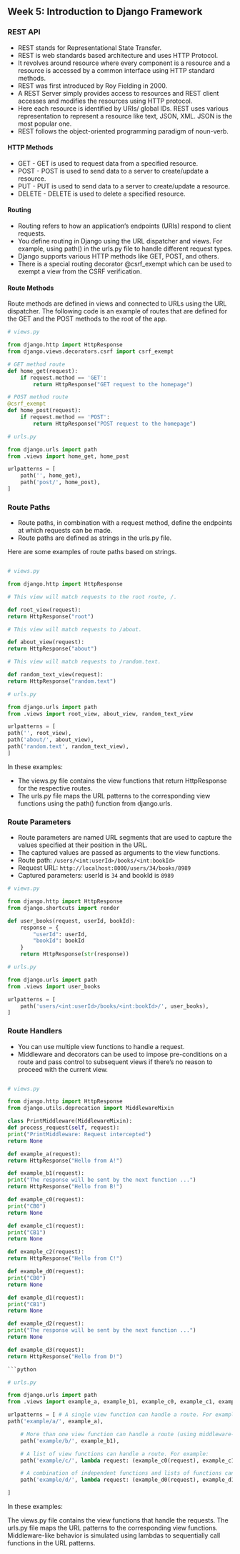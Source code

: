 ## Week 5: Introduction to Django Framework

### REST API

- REST stands for Representational State Transfer.
- REST is web standards based architecture and uses HTTP Protocol.
- It revolves around resource where every component is a resource and a resource is accessed by a common interface using HTTP standard methods.
- REST was first introduced by Roy Fielding in 2000.
- A REST Server simply provides access to resources and REST client accesses and modifies the resources using HTTP protocol.
- Here each resource is identified by URIs/ global IDs. REST uses various representation to represent a resource like text, JSON, XML. JSON is the most popular one.
- REST follows the object-oriented programming paradigm of noun-verb.

#### HTTP Methods

- GET - GET is used to request data from a specified resource.
- POST - POST is used to send data to a server to create/update a resource.
- PUT - PUT is used to send data to a server to create/update a resource.
- DELETE - DELETE is used to delete a specified resource.

#### Routing

- Routing refers to how an application’s endpoints (URIs) respond to client requests.
- You define routing in Django using the URL dispatcher and views. For example, using path() in the urls.py file to handle different request types.
- Django supports various HTTP methods like GET, POST, and others.
- There is a special routing decorator @csrf_exempt which can be used to exempt a view from the CSRF verification.

#### Route Methods

Route methods are defined in views and connected to URLs using the URL dispatcher.
The following code is an example of routes that are defined for the GET and the POST methods to the root of the app.

```python
# views.py

from django.http import HttpResponse
from django.views.decorators.csrf import csrf_exempt

# GET method route
def home_get(request):
    if request.method == 'GET':
        return HttpResponse("GET request to the homepage")

# POST method route
@csrf_exempt
def home_post(request):
    if request.method == 'POST':
        return HttpResponse("POST request to the homepage")
```

```python
# urls.py

from django.urls import path
from .views import home_get, home_post

urlpatterns = [
    path('', home_get),
    path('post/', home_post),
]

```

### Route Paths

- Route paths, in combination with a request method, define the endpoints at which requests can be made.
- Route paths are defined as strings in the urls.py file.

Here are some examples of route paths based on strings.

```python

# views.py

from django.http import HttpResponse

# This view will match requests to the root route, /.

def root_view(request):
return HttpResponse("root")

# This view will match requests to /about.

def about_view(request):
return HttpResponse("about")

# This view will match requests to /random.text.

def random_text_view(request):
return HttpResponse("random.text")

```

```python
# urls.py

from django.urls import path
from .views import root_view, about_view, random_text_view

urlpatterns = [
path('', root_view),
path('about/', about_view),
path('random.text', random_text_view),
]
```

In these examples:

- The views.py file contains the view functions that return HttpResponse for the respective routes.
- The urls.py file maps the URL patterns to the corresponding view functions using the path() function from django.urls.

### Route Parameters

- Route parameters are named URL segments that are used to capture the values specified at their position in the URL.
- The captured values are passed as arguments to the view functions.
- Route path: `/users/<int:userId>/books/<int:bookId>`
- Request URL: `http://localhost:8000/users/34/books/8989`
- Captured parameters: userId is `34` and bookId is `8989`

```python
# views.py

from django.http import HttpResponse
from django.shortcuts import render

def user_books(request, userId, bookId):
    response = {
        "userId": userId,
        "bookId": bookId
    }
    return HttpResponse(str(response))
```

```python
# urls.py

from django.urls import path
from .views import user_books

urlpatterns = [
    path('users/<int:userId>/books/<int:bookId>/', user_books),
]
```

### Route Handlers

- You can use multiple view functions to handle a request.
- Middleware and decorators can be used to impose pre-conditions on a route and pass control to subsequent views if there’s no reason to proceed with the current view.

````python

# views.py

from django.http import HttpResponse
from django.utils.deprecation import MiddlewareMixin

class PrintMiddleware(MiddlewareMixin):
def process_request(self, request):
print("PrintMiddleware: Request intercepted")
return None

def example_a(request):
return HttpResponse("Hello from A!")

def example_b1(request):
print("The response will be sent by the next function ...")
return HttpResponse("Hello from B!")

def example_c0(request):
print("CB0")
return None

def example_c1(request):
print("CB1")
return None

def example_c2(request):
return HttpResponse("Hello from C!")

def example_d0(request):
print("CB0")
return None

def example_d1(request):
print("CB1")
return None

def example_d2(request):
print("The response will be sent by the next function ...")
return None

def example_d3(request):
return HttpResponse("Hello from D!")

```python

# urls.py

from django.urls import path
from .views import example_a, example_b1, example_c0, example_c1, example_c2, example_d0, example_d1, example_d2, example_d3

urlpatterns = [ # A single view function can handle a route. For example:
path('example/a/', example_a),

    # More than one view function can handle a route (using middleware-like behavior). For example:
    path('example/b/', example_b1),

    # A list of view functions can handle a route. For example:
    path('example/c/', lambda request: (example_c0(request), example_c1(request), example_c2(request))[-1]),

    # A combination of independent functions and lists of functions can handle a route. For example:
    path('example/d/', lambda request: (example_d0(request), example_d1(request), example_d2(request), example_d3(request))[-1]),

]
````

In these examples:

The views.py file contains the view functions that handle the requests.
The urls.py file maps the URL patterns to the corresponding view functions.
Middleware-like behavior is simulated using lambdas to sequentially call functions in the URL patterns.
